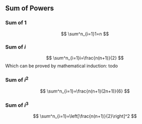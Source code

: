 ## Sum of Powers
### Sum of 1
$$
\sum^n_{i=1}1=n
$$
### Sum of *i*
$$
\sum^n_{i=1}i=\frac{n(n+1)}{2}
$$
Which can be proved by mathematical induction: todo

### Sum of $i^2$
$$
\sum^n_{i=1}=\frac{n(n+1)(2n+1)}{6}
$$
### Sum of $i^3$
$$
\sum^n_{i=1}=\left[\frac{n(n+1)}{2}\right]^2
$$

